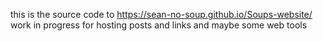 this is the source code to https://sean-no-soup.github.io/Soups-website/
work in progress for hosting posts and links and maybe some web tools 

